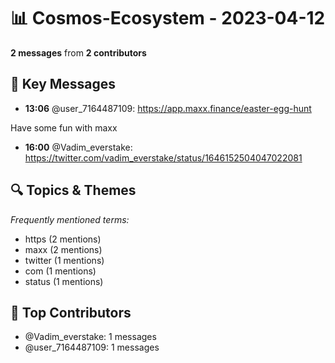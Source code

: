 # 📊 Cosmos-Ecosystem - 2023-04-12
**2 messages** from **2 contributors**

## 💬 Key Messages
- **13:06** @user_7164487109: https://app.maxx.finance/easter-egg-hunt

Have some fun with maxx
- **16:00** @Vadim_everstake: https://twitter.com/vadim_everstake/status/1646152504047022081

## 🔍 Topics & Themes
*Frequently mentioned terms:*
- https (2 mentions)
- maxx (2 mentions)
- twitter (1 mentions)
- com (1 mentions)
- status (1 mentions)

## 👥 Top Contributors
- @Vadim_everstake: 1 messages
- @user_7164487109: 1 messages